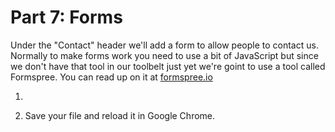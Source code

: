 # Part 7: Forms

Under the "Contact" header we'll add a form to allow people to contact us. Normally to make forms work you need to use a bit of JavaScript but since we don't have that tool in our toolbelt just yet we're goint to use a tool called Formspree. You can read up on it at [formspree.io](https://formspree.io/)

1. 


2. Save your file and reload it in Google Chrome.

